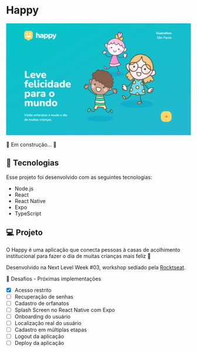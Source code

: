 # Happy
![Happy](/Happy.PNG)

🚧  Em construção...  🚧

## 🚀 Tecnologias
Esse projeto foi desenvolvido com as seguintes tecnologias:
- Node.js
- React
- React Native
- Expo
- TypeScript

## 💻 Projeto
O Happy é uma aplicação que conecta pessoas à casas de acolhimento institucional para fazer o dia de muitas crianças mais feliz 💜

Desenvolvido na Next Level Week #03, workshop sediado pela [Rocktseat](https://rocketseat.com.br/).

🧠 Desafios - Próximas implementações
- [x] Acesso restrito
- [ ] Recuperação de senhas
- [ ] Cadastro de orfanatos
- [ ] Splash Screen no React Native com Expo
- [ ] Onboarding do usuário
- [ ] Localização real do usuário
- [ ] Cadastro em múltiplas etapas
- [ ] Logout da aplicação
- [ ] Deploy da aplicação
